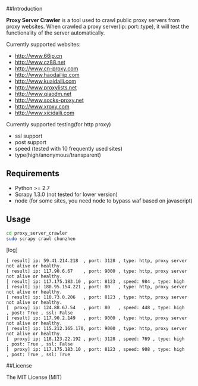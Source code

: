 ##Introduction

**Proxy Server Crawler** is a tool used to crawl public proxy servers from proxy websites. When crawled a proxy server(ip::port::type), it will test the functionality of the server automatically.

Currently supported websites:

* http://www.66ip.cn
* http://www.cz88.net
* http://www.cn-proxy.com
* http://www.haodailiip.com
* http://www.kuaidaili.com
* http://www.proxylists.net
* http://www.qiaodm.net
* http://www.socks-proxy.net
* http://www.xroxy.com
* http://www.xicidaili.com

Currently supported testing(for http proxy)

* ssl support
* post support
* speed (tested with 10 frequently used sites)
* type(high/anonymous/transparent)

## Requirements

* Python >= 2.7
* Scrapy 1.3.0 (not tested for lower version)
* node (for some sites, you need node to bypass waf based on javascript)

## Usage

```bash
cd proxy_server_crawler
sudo scrapy crawl chunzhen
```

[log]

```
[ result] ip: 59.41.214.218  , port: 3128 , type: http, proxy server not alive or healthy.
[ result] ip: 117.90.6.67    , port: 9000 , type: http, proxy server not alive or healthy.
[ result] ip: 117.175.183.10 , port: 8123 , speed: 984 , type: high
[ result] ip: 180.95.154.221 , port: 80   , type: http, proxy server not alive or healthy.
[ result] ip: 110.73.0.206   , port: 8123 , type: http, proxy server not alive or healthy.
[  proxy] ip: 124.88.67.54   , port: 80   , speed: 448 , type: high       , post: True , ssl: False
[ result] ip: 117.90.2.149   , port: 9000 , type: http, proxy server not alive or healthy.
[ result] ip: 115.212.165.170, port: 9000 , type: http, proxy server not alive or healthy.
[  proxy] ip: 118.123.22.192 , port: 3128 , speed: 769 , type: high       , post: True , ssl: False
[  proxy] ip: 117.175.183.10 , port: 8123 , speed: 908 , type: high       , post: True , ssl: True 
```

##License

The MIT License (MIT)
